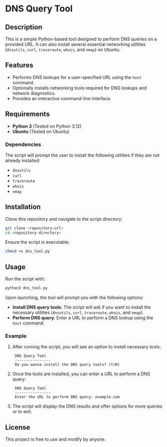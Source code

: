 # DNS Query Tool

## Description
This is a simple Python-based tool designed to perform DNS queries on a provided URL. It can also install several essential networking utilities (`dnsutils`, `curl`, `traceroute`, `whois`, and `nmap`) on Ubuntu.

## Features
- Performs DNS lookups for a user-specified URL using the `host` command.
- Optionally installs networking tools required for DNS lookups and network diagnostics.
- Provides an interactive command-line interface.

## Requirements
- **Python 3** (Tested on Python 3.12)
- **Ubuntu** (Tested on Ubuntu)

### Dependencies
The script will prompt the user to install the following utilities if they are not already installed:

- `dnsutils`
- `curl`
- `traceroute`
- `whois`
- `nmap`

## Installation
Clone this repository and navigate to the script directory:

```bash
git clone <repository-url>
cd <repository-directory>
```

Ensure the script is executable:

```bash
chmod +x dns_tool.py
```

## Usage

Run the script with:

```bash
python3 dns_tool.py
```

Upon launching, the tool will prompt you with the following options:

- **Install DNS query tools**: The script will ask if you want to install the necessary utilities (`dnsutils`, `curl`, `traceroute`, `whois`, and `nmap`).
- **Perform DNS query**: Enter a URL to perform a DNS lookup using the `host` command.

### Example

1. After running the script, you will see an option to install necessary tools:
    ```plaintext
     DNS Query Tool
     ----------------
     Do you wanna install the DNS query tools? (Y/N)
    ```

2. Once the tools are installed, you can enter a URL to perform a DNS query:
    ```plaintext
     DNS Query Tool
     ----------------
     Enter the URL to perform DNS query: example.com
    ```

3. The script will display the DNS results and offer options for more queries or to exit.

## License
This project is free to use and modify by anyone.
